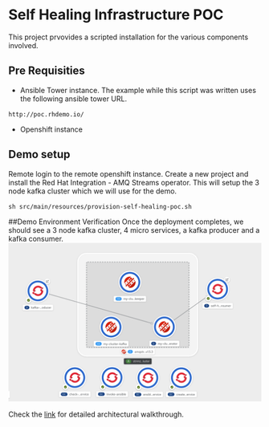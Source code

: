 # Self Healing Infrastructure POC

This project prvovides a scripted installation for the various components involved.

## Pre Requisities

+ Ansible Tower instance. The example while this script was written uses the following
ansible tower URL.
```
http://poc.rhdemo.io/
```
+ Openshift instance

## Demo setup
Remote login to the remote openshift instance. Create a new project and install the Red Hat Integration - AMQ Streams operator.
This will setup the 3 node kafka cluster which we will use for the demo.

```
sh src/main/resources/provision-self-healing-poc.sh
```

##Demo Environment Verification
Once the deployment completes, we should see a 3 node kafka cluster, 4 micro services, a kafka producer and a kafka consumer.
![Demo Topology](src/main/resources/images/ansible_architecture.png)

Check the [link](https://docs.google.com/document/d/1rMdVhcOfXVzWm_oXO0tY0cy3E-CExafMQZo6s-bu7WA/edit#heading=h.66y4kqbj468a) for detailed architectural walkthrough.